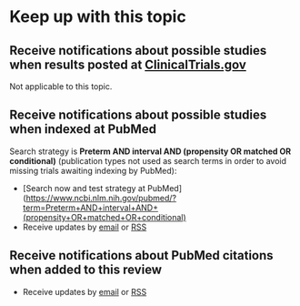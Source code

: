 Keep up with this topic
=========================

Receive notifications about possible studies when results posted at [ClinicalTrials.gov](http://clinicaltrials.gov)
-------------------------
Not applicable to this topic.

Receive notifications about possible studies when indexed at PubMed
-------------------------
Search strategy is **Preterm AND interval AND (propensity OR matched OR conditional)** (publication types not used as search terms in order to avoid missing trials awaiting indexing by PubMed):

* [Search now and test strategy at PubMed](https://www.ncbi.nlm.nih.gov/pubmed/?term=Preterm+AND+interval+AND+(propensity+OR+matched+OR+conditional)
* Receive updates by [email](https://feedburner.google.com/fb/a/mailverify?uri=PubmedPretermBirth&loc=en_US) or [RSS](http://feeds.feedburner.com/PubmedPretermBirthPrediction)

Receive notifications about PubMed citations when added to this review
-------------------------
* Receive updates by [email](https://feedburner.google.com/fb/a/mailverify?uri=OpenmetaanalysisPretermBirthPrediction&amp;loc=en_US) or [RSS](http://feeds.feedburner.com/OpenmetaanalysisPretermBirthPrediction)
